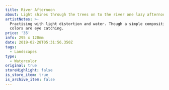 ```yaml
---
title: River Afternoon
about: Light shines through the trees on to the river one lazy afternoon.
artistNotes: >-
  Practising with light distortion and water. Though a simple composition, the
  colors are eye catching.
price: '35'
info: 295 x 120mm
date: 2019-02-28T05:31:56.350Z
tags:
  - Landscapes
type:
  - Watercolor
original: true
storeHighlight: false
is_store_item: true
is_archive_item: false
---
```


